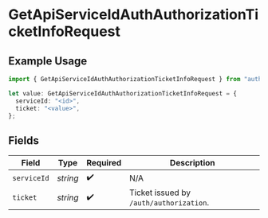 # GetApiServiceIdAuthAuthorizationTicketInfoRequest

## Example Usage

```typescript
import { GetApiServiceIdAuthAuthorizationTicketInfoRequest } from "authlete-2/models/operations";

let value: GetApiServiceIdAuthAuthorizationTicketInfoRequest = {
  serviceId: "<id>",
  ticket: "<value>",
};
```

## Fields

| Field                                   | Type                                    | Required                                | Description                             |
| --------------------------------------- | --------------------------------------- | --------------------------------------- | --------------------------------------- |
| `serviceId`                             | *string*                                | :heavy_check_mark:                      | N/A                                     |
| `ticket`                                | *string*                                | :heavy_check_mark:                      | Ticket issued by `/auth/authorization`. |